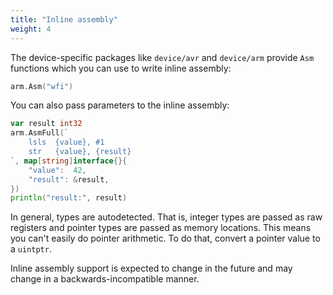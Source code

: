 ```yaml
---
title: "Inline assembly"
weight: 4
---
```


The device-specific packages like `device/avr` and `device/arm` provide `Asm` functions which you can use to write inline assembly:

```go
arm.Asm("wfi")
```

You can also pass parameters to the inline assembly:

```go
var result int32
arm.AsmFull(`
    lsls  {value}, #1
    str   {value}, {result}
`, map[string]interface{}{
    "value":  42,
    "result": &result,
})
println("result:", result)
```

In general, types are autodetected. That is, integer types are passed as raw registers and pointer types are passed as memory locations. This means you can't easily do pointer arithmetic. To do that, convert a pointer value to a `uintptr`.

Inline assembly support is expected to change in the future and may change in a backwards-incompatible manner.
